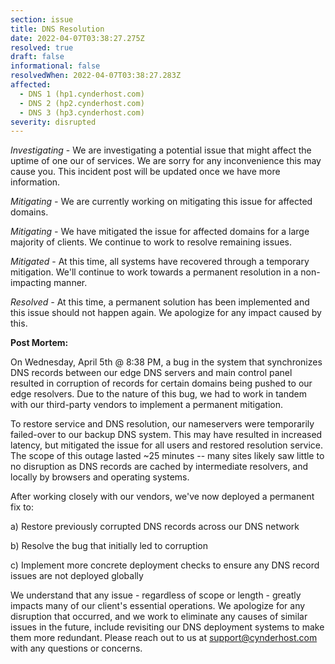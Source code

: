 ```yaml
---
section: issue
title: DNS Resolution
date: 2022-04-07T03:38:27.275Z
resolved: true
draft: false
informational: false
resolvedWhen: 2022-04-07T03:38:27.283Z
affected:
  - DNS 1 (hp1.cynderhost.com)
  - DNS 2 (hp2.cynderhost.com)
  - DNS 3 (hp3.cynderhost.com)
severity: disrupted
---
```

*Investigating* - We are investigating a potential issue that might affect the uptime of one our of services. We are sorry for any inconvenience this may cause you. This incident post will be updated once we have more information.

*Mitigating -* We are currently working on mitigating this issue for affected domains.

*Mitigating -* We have mitigated the issue for affected domains for a large majority of clients. We continue to work to resolve remaining issues.

*Mitigated*  - At this time, all systems have recovered through a temporary mitigation. We'll continue to work towards a permanent resolution in a non-impacting manner.

*Resolved -* At this time, a permanent solution has been implemented and this issue should not happen again. We apologize for any impact caused by this.

**Post Mortem:**

On Wednesday, April 5th @ 8:38 PM, a bug in the system that synchronizes DNS records between our edge DNS servers and main control panel resulted in corruption of records for certain domains being pushed to our edge resolvers. Due to the nature of this bug, we had to work in tandem with our third-party vendors to implement a permanent mitigation. 

To restore service and DNS resolution, our nameservers were temporarily failed-over to our backup DNS system. This may have resulted in increased latency, but mitigated the issue for all users and restored resolution service. The scope of this outage lasted ~25 minutes -- many sites likely saw little to no disruption as DNS records are cached by intermediate resolvers, and locally by browsers and operating systems.

After working closely with our vendors, we've now deployed a permanent fix to: 

a) Restore previously corrupted DNS records across our DNS network

b) Resolve the bug that initially led to corruption

c) Implement more concrete deployment checks to ensure any DNS record issues are not deployed globally

We understand that any issue - regardless of scope or length - greatly impacts many of our client's essential operations. We apologize for any disruption that occurred, and we work to eliminate any causes of similar issues in the future, include revisiting our DNS deployment systems to make them more redundant. Please reach out to us at support@cynderhost.com with any questions or concerns.